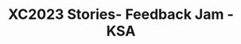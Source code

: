 ---
title: XC2023 Stories- Feedback Jam - KSA
redirect_to: https://jamboard.google.com/d/1ul02xhQvM1EjzY-JKQPKcY4xbGRlS9GRnQ2V7XOfSPo/edit?usp=sharing
redirect_from: 
  - /XC23StoriesJam_KSA
  - /xc23storiesjam_ksa
---